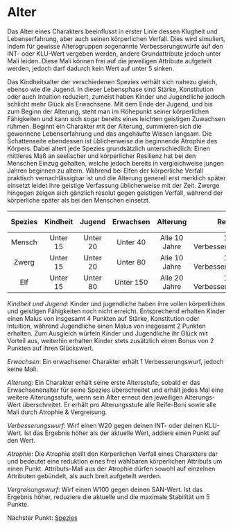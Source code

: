 # Alter
 
Das Alter eines Charakters beeinflusst in erster Linie dessen Klugheit und Lebenserfahrung, aber auch seinen körperlichen Verfall.
Dies wird simuliert, indem für gewisse Altersgruppen sogenannte Verbesserungswürfe auf den INT- oder KLU-Wert vergeben werden, andere Grundattribute jedoch unter Mali leiden.
Diese Mali können frei auf die jeweiligen Attribute aufgeteilt werden, jedoch darf dadurch kein Wert auf unter 5 sinken.

Das Kindheitsalter der verschiedenen Spezies verhält sich nahezu gleich, ebenso wie die Jugend.
In dieser Lebensphase sind Stärke, Konstitution oder auch Intuition reduziert, zumeist haben Kinder und Jugendliche jedoch schlicht mehr Glück als Erwachsene.
Mit dem Ende der Jugend, und bis zum Beginn der Alterung, steht man im Höhepunkt seiner körperlichen Fähigkeiten und kann sich sogar bereits eines leichten geistigen Zuwachsen rühmen.
Beginnt ein Charakter mit der Alterung, summieren sich die gewonnene Lebenserfahrung und das angehäufte Wissen langsam.
Die Schattenseite ebendessen ist üblicherweise die beginnende Atrophie des Körpers.
Dabei altert jede Spezies grundsätzlich unterschiedlich:
Einen mittleres Maß an seelischer und körperlicher Resilienz hat bei den Menschen Einzug gehalten, welche jedoch bereits in vergleichweise jungen Jahren beginnen zu altern.
Während bei Elfen der körperliche Verfall praktisch vernachlässigbar ist und die Alterung generell erst merklich später einsetzt leidet ihre geistige Verfassung üblicherweise mit der Zeit.
Zwerge hingegen zeigen sich gänzlich resolut gegen geistigen Verfall, während der körperliche später als bei den Menschen einsetzt.

| Spezies | Kindheit | Jugend   | Erwachsen | Alterung      | Reife               | Atrophie & Vergreisung         |
|:-------:|:--------:|:--------:|:---------:|:-------------:|:-------------------:|:------------------------------:|
| Mensch  | Unter 15 | Unter 20 | Unter 40  | Alle 10 Jahre | 1 Verbesserungswurf | 1 Atrophie, 1 Vergreisungswurf |
| Zwerg   | Unter 15 | Unter 20 | Unter 80  | Alle 10 Jahre | 1 Verbesserungswurf | 2 Atrophie                     |
| Elf     | Unter 15 | Unter 80 | Unter 150 | Alle 20 Jahre | 1 Verbesserungswurf | 2 Vergreisungswürfe            |

*Kindheit und Jugend*:
Kinder und jugendliche haben ihre vollen körperlichen und geistigen Fähigkeiten noch nicht erreicht.
Entsprechend erhalten Kinder einen Malus von insgesamt 4 Punkten auf Stärke, Konstitution oder Intuition, während Jugendliche einen Malus von insgesamt 2 Punkten erhalten.
Zum Ausgleich würfeln Kinder und Jugendliche ihr Glück mit Vorteil aus, weiterhin erhalten Kinder stets zusätzlich einen Bonus von 2 Punkten auf ihren Glückswert.

*Erwachsen*:
Ein erwachsener Charakter erhält 1 Verbesserungswurf, jedoch keine Mali.

*Alterung*:
Ein Charakter erhält seine erste Altersstufe, sobald er das Erwachsenenalter für seine Spezies überschreitet und erhält jedes Mal eine weitere Alterungsstufe, wenn sein Alter erneut den jeweiligen Alterungs-Wert überschreitet.
Er erhält pro Alterungsstufe alle Reife-Boni sowie alle Mali durch Atrophie & Vergreisung.

*Verbesserungswurf*:
Wirf einen W20 gegen deinen INT- oder deinen KLU-Wert. Ist das Ergebnis höher als der aktuelle Wert, addiere einen Punkt auf den Wert.

*Atrophie*:
Die Atrophie stellt den Körperlichen Verfall eines Charakters dar und bedeutet eine reduktion eines frei wählbaren körperlichen Attributs um einen Punkt.
Attributs-Mali aus der Atrophie dürfen sowohl auf einzelnen Attributen gebündelt, als auch breit aufgeteilt werden.

*Vergreisungswurf*:
Wirf einen W100 gegen deinen SAN-Wert. Ist das Ergebnis höher, reduziere die aktuelle und die maximale Stabilität um 5 Punkte.

Nächster Punkt: [Spezies](https://github.com/Inkspill-Quatterpillard/Sinners-and-Saints-PnP/blob/main/Spezies.md)

